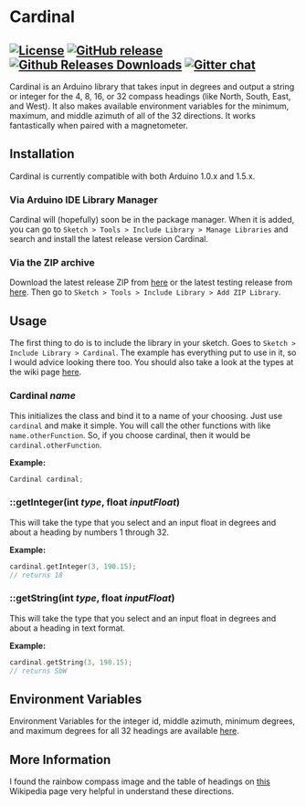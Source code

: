 Cardinal
========
[![License](https://img.shields.io/github/license/DaAwesomeP/arduino-cardinal.svg?style=flat-square)](https://github.com/DaAwesomeP/arduino-cardinal/blob/master/LICENSE) [![GitHub release](https://img.shields.io/github/release/DaAwesomeP/arduino-cardinal.svg?style=flat-square)](https://github.com/DaAwesomeP/arduino-cardinal/releases/latest) [![Github Releases Downloads](https://img.shields.io/github/downloads/DaAwesomeP/arduino-cardinal/latest/total.svg?style=flat-square)](https://github.com/DaAwesomeP/arduino-cardinal/releases/latest) [![Gitter chat](https://badges.gitter.im/DaAwesomeP/arduino-cardinal.png?style=flat-square)](https://gitter.im/DaAwesomeP/arduino-cardinal)
---
Cardinal is an Arduino library that takes input in degrees and output a string or integer for the 4, 8, 16, or 32 compass headings (like North, South, East, and West). It also makes available environment variables for the minimum, maximum, and middle azimuth of all of the 32 directions. It works fantastically when paired with a magnetometer.

## Installation
Cardinal is currently compatible with both Arduino 1.0.x and 1.5.x.

### Via Arduino IDE Library Manager
Cardinal will (hopefully) soon be in the package manager. When it is added, you can go to `Sketch > Tools > Include Library > Manage Libraries` and search and install the latest release version Cardinal.

### Via the ZIP archive
Download the latest release ZIP from [here](https://github.com/DaAwesomeP/arduino-cardinal/releases/latest) or the latest testing release from [here](https://github.com/DaAwesomeP/arduino-cardinal/archive/master.zip). Then go to `Sketch > Tools > Include Library > Add ZIP Library`.

## Usage
The first thing to do is to include the library in your sketch. Goes to `Sketch > Include Library > Cardinal`. The example has everything put to use in it, so I would advice looking there too. You should also take a look at the types at the wiki page [here](https://github.com/DaAwesomeP/arduino-cardinal/wiki/Types).

### Cardinal *name*
This initializes the class and bind it to a name of your choosing. Just use `cardinal` and make it simple. You will call the other functions with like `name.otherFunction`. So, if you choose cardinal, then it would be `cardinal.otherFunction`.

**Example:**
```cpp
Cardinal cardinal;
```

### ::getInteger(int *type*, float *inputFloat*)
This will take the type that you select and an input float in degrees and about a heading by numbers 1 through 32.

**Example:**
```cpp
cardinal.getInteger(3, 190.15);
// returns 18
```

### ::getString(int *type*, float *inputFloat*)
This will take the type that you select and an input float in degrees and about a heading in text format.

**Example:**
```cpp
cardinal.getString(3, 190.15);
// returns SbW
```

## Environment Variables
Environment Variables for the integer id, middle azimuth, minimum degrees, and maximum degrees for all 32 headings are available [here](https://github.com/DaAwesomeP/arduino-cardinal/wiki/Environment-Variables).

## More Information

I found the rainbow compass image and the table of headings on [this](https://en.wikipedia.org/wiki/Points_of_the_compass) Wikipedia page very helpful in understand these directions.
